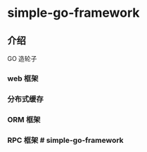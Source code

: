 # simple-go-framework

## 介绍
GO 造轮子

### web 框架

### 分布式缓存


### ORM 框架


### RPC 框架 # simple-go-framework
